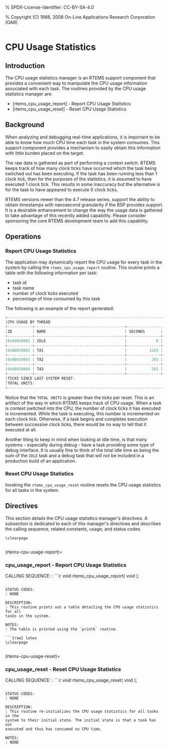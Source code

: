 % SPDX-License-Identifier: CC-BY-SA-4.0

% Copyright (C) 1988, 2008 On-Line Applications Research Corporation (OAR)

```{index} CPU Usage
```

# CPU Usage Statistics

## Introduction

The CPU usage statistics manager is an RTEMS support component that provides a
convenient way to manipulate the CPU usage information associated with each
task. The routines provided by the CPU usage statistics manager are:

- [rtems_cpu_usage_report] - Report CPU Usage Statistics
- [rtems_cpu_usage_reset] - Reset CPU Usage Statistics

## Background

When analyzing and debugging real-time applications, it is important to be able
to know how much CPU time each task in the system consumes. This support
component provides a mechanism to easily obtain this information with little
burden placed on the target.

The raw data is gathered as part of performing a context switch. RTEMS keeps
track of how many clock ticks have occurred which the task being switched out
has been executing. If the task has been running less than 1 clock tick, then
for the purposes of the statistics, it is assumed to have executed 1 clock
tick. This results in some inaccuracy but the alternative is for the task to
have appeared to execute 0 clock ticks.

RTEMS versions newer than the 4.7 release series, support the ability to obtain
timestamps with nanosecond granularity if the BSP provides support. It is a
desirable enhancement to change the way the usage data is gathered to take
advantage of this recently added capability. Please consider sponsoring the
core RTEMS development team to add this capability.

## Operations

### Report CPU Usage Statistics

The application may dynamically report the CPU usage for every task in the
system by calling the `rtems_cpu_usage_report` routine. This routine prints
a table with the following information per task:

- task id
- task name
- number of clock ticks executed
- percentage of time consumed by this task

The following is an example of the report generated:

```c
+------------------------------------------------------------------------------+
|CPU USAGE BY THREAD                                                           |
+-----------+----------------------------------------+-------------------------+
|ID         | NAME                                   | SECONDS       | PERCENT |
+-----------+----------------------------------------+---------------+---------+
|0x04010001 | IDLE                                   |             0 |   0.000 |
+-----------+----------------------------------------+---------------+---------+
|0x08010002 | TA1                                    |          1203 |   0.748 |
+-----------+----------------------------------------+---------------+---------+
|0x08010003 | TA2                                    |           203 |   0.126 |
+-----------+----------------------------------------+---------------+---------+
|0x08010004 | TA3                                    |           202 |   0.126 |
+-----------+----------------------------------------+---------------+---------+
|TICKS SINCE LAST SYSTEM RESET:                                           1600 |
|TOTAL UNITS:                                                             1608 |
+------------------------------------------------------------------------------+
```

Notice that the `TOTAL UNITS` is greater than the ticks per reset. This is
an artifact of the way in which RTEMS keeps track of CPU usage. When a task is
context switched into the CPU, the number of clock ticks it has executed is
incremented. While the task is executing, this number is incremented on each
clock tick. Otherwise, if a task begins and completes execution between
successive clock ticks, there would be no way to tell that it executed at all.

Another thing to keep in mind when looking at idle time, is that many systems -
especially during debug - have a task providing some type of debug interface.
It is usually fine to think of the total idle time as being the sum of the
`IDLE` task and a debug task that will not be included in a production build
of an application.

### Reset CPU Usage Statistics

Invoking the `rtems_cpu_usage_reset` routine resets the CPU usage statistics
for all tasks in the system.

## Directives

This section details the CPU usage statistics manager's directives. A
subsection is dedicated to each of this manager's directives and describes the
calling sequence, related constants, usage, and status codes.

```{raw} latex
\clearpage
```

```{index} rtems_cpu_usage_report()
```

(rtems-cpu-usage-report)=

### cpu_usage_report - Report CPU Usage Statistics

CALLING SEQUENCE:
: ```c
  void rtems_cpu_usage_report( void );
  ```

STATUS CODES:
: NONE

DESCRIPTION:
: This routine prints out a table detailing the CPU usage statistics for all
  tasks in the system.

NOTES:
: The table is printed using the `printk` routine.

```{raw} latex
\clearpage
```

```{index} rtems_cpu_usage_reset()
```

(rtems-cpu-usage-reset)=

### cpu_usage_reset - Reset CPU Usage Statistics

CALLING SEQUENCE:
: ```c
  void rtems_cpu_usage_reset( void );
  ```

STATUS CODES:
: NONE

DESCRIPTION:
: This routine re-initializes the CPU usage statistics for all tasks in the
  system to their initial state. The initial state is that a task has not
  executed and thus has consumed no CPU time.

NOTES:
: NONE
